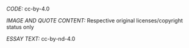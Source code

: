 *CODE:* cc-by-4.0

*IMAGE AND QUOTE CONTENT:* Respective original licenses/copyright status only

*ESSAY TEXT:* cc-by-nd-4.0
